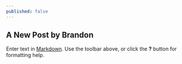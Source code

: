 ```yaml
---
published: false
---
```

## A New Post by Brandon

Enter text in [Markdown](http://daringfireball.net/projects/markdown/). Use the toolbar above, or click the **?** button for formatting help.

